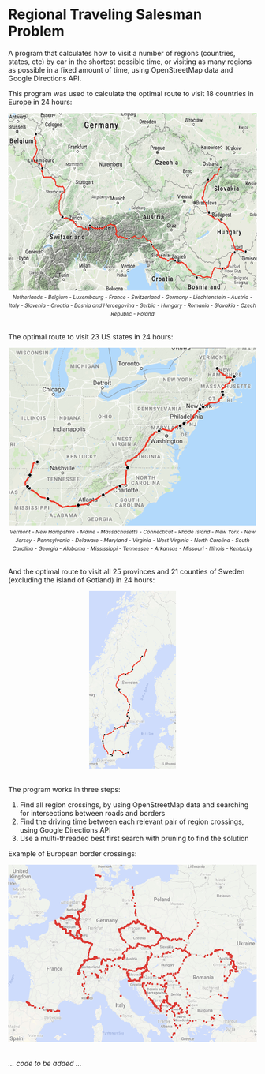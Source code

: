 # Regional Traveling Salesman Problem

A program that calculates how to visit a number of regions (countries, states, etc)
by car in the shortest possible time, or visiting as many regions as possible in a
fixed amount of time, using OpenStreetMap data and Google Directions API.

This program was used to calculate the optimal route to visit 18 countries in Europe in
24 hours:

<div align="middle">
<img src="europe.png" height="360">
<br/>
<span style="font-size:0.75em;"><i>Netherlands - Belgium - Luxembourg - France - Switzerland - Germany - Liechtenstein -
Austria - Italy - Slovenia - Croatia - Bosnia and Hercegovina - Serbia - Hungary -
Romania - Slovakia - Czech Republic - Poland</i></span>
</div>
<br/>

The optimal route to visit 23 US states in 24 hours:

<div align="middle">
<img src="usa.png" height="360">
<br/>
<span style="font-size:0.75em;"><i>Vermont - New Hampshire -
Maine - Massachusetts - Connecticut - Rhode Island - New York - New Jersey - Pennsylvania -
Delaware - Maryland - Virginia - West Virginia - North Carolina - South Carolina -
Georgia - Alabama - Mississippi - Tennessee - Arkansas - Missouri - Illinois - Kentucky</i></span>
</div>
<br/>

And the optimal route to visit all 25 provinces and 21 counties of Sweden (excluding
the island of Gotland) in 24 hours:

<div align="middle">
<img src="sweden.png" height="360">
</div>
<br/>

The program works in three steps:
1. Find all region crossings, by using OpenStreetMap data and searching for intersections
between roads and borders
2. Find the driving time between each relevant pair of region crossings, using Google
Directions API
3. Use a multi-threaded best first search with pruning to find the solution

Example of European border crossings:

<div align="middle">
<img src="bordercrossings.png" height="360">
</div>
<br/>

_... code to be added ..._
